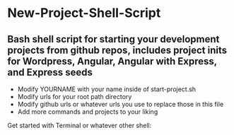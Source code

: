 # New-Project-Shell-Script
Bash shell script for starting your development projects from github repos, includes project inits for Wordpress, Angular, Angular with Express, and Express seeds
----
- Modify YOURNAME with your name inside of start-project.sh
- Modify urls for your root path directory
- Modify github urls or whatever urls you use to replace those in this file
- Add more commands and projects to your liking

Get started with Terminal or whatever other shell:
``` sh start-project.sh

